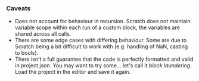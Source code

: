 

### Caveats

- Does not account for behaviour in recursion. Scratch does not maintain variable scope within each run of a custom block, the variables are shared across all calls. 
- There are some edge cases with differing behaviour. Some are due to Scratch being a bit difficult to work with (e.g. handling of NaN, casting to bools). 
- There isn't a full guarantee that the code is perfectly formatted and valid in project.json. You may want to try some... let's call it *block laundering*. Load the project in the editor and save it again. 